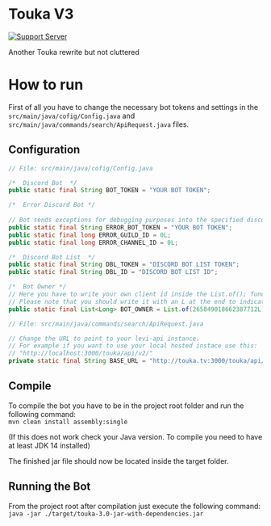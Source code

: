 # Touka V3
[![Support Server](https://img.shields.io/discord/783764380398518292.svg?label=Discord&logo=Discord&colorB=7289da&style=for-the-badge)](https://discord.com/invite/tvDXKZSzqd)

Another Touka rewrite but not cluttered

# How to run
First of all you have to change the necessary bot tokens and settings in the `src/main/java/cofig/Config.java` and `src/main/java/commands/search/ApiRequest.java` files.

## Configuration
```java
// File: src/main/java/cofig/Config.java

/*  Discord Bot  */
public static final String BOT_TOKEN = "YOUR BOT TOKEN";

/*  Error Discord Bot */
    
// Bot sends exceptions for debugging purposes into the specified discord channel
public static final String ERROR_BOT_TOKEN = "YOUR BOT TOKEN";
public static final long ERROR_GUILD_ID = 0L;
public static final long ERROR_CHANNEL_ID = 0L;

/*  Discord Bot List  */
public static final String DBL_TOKEN = "DISCORD BOT LIST TOKEN";
public static final String DBL_ID = "DISCORD BOT LIST ID";

/*  Bot Owner */
// Here you have to write your own client id inside the List.of(); function.
// Please note that you should write it with an L at the end to indicate that the value is of type Long
public static final List<Long> BOT_OWNER = List.of(265849018662387712L);
```

```java
// File: src/main/java/commands/search/ApiRequest.java

// Change the URL to point to your levi-api instance.
// For example if you want to use your local hosted instace use this:
// "http://localhost:3000/touka/api/v2/"
private static final String BASE_URL = "http://touka.tv:3000/touka/api/v2/";
```


## Compile 
To compile the bot you have to be in the project root folder and run the following command: \
`mvn clean install assembly:single`

(If this does not work check your Java version. To compile you need to have at least JDK 14 installed)

The finished jar file should now be located inside the target folder.

## Running the Bot
From the project root after compilation just execute the following command: \
`java -jar ./target/touka-3.0-jar-with-dependencies.jar`
